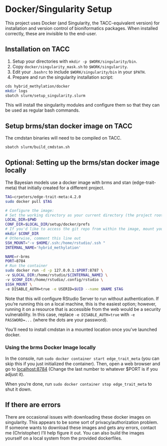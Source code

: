 
# Docker/Singularity Setup

This project uses Docker (and Singularity, the TACC-equivalent version)
for installation and version control of bioniformatics packages. When
installed correctly, these are invisible to the end-user.

## Installation on TACC

1.  Setup your directories with `mkdir -p $WORK/singularity/bin`.
2.  Copy `docker/singularity_mask.sh` to `$WORK/singularity`.
3.  Edit your `.bashrc` to include `$WORK/singularity/bin` in your
    `$PATH`.
4.  Prepare and run the singularity installation script:

``` bash
cds hybrid_methylation/docker
mkdir logs
sbatch slurm/setup_singularity.slurm
```

This will install the singularity modules and configure them so that
they can be used as regular bash commands.

## Setup brms/stan docker image on TACC

The cmdstan binaries will need to be compiled on TACC.

``` bash
sbatch slurm/build_cmdstan.sh
```

## Optional: Setting up the brms/stan docker image locally

The Bayesian models use a docker image with brms and stan
(edge-trait-meta) that initially created for a different project.

``` bash
TAG=crpeters/edge-trait-meta:4.2.0 
sudo docker pull $TAG

# Configure the image:
# Set the working directory as your current directory (the project root)
LOCAL_DIR=$PWD 
CONF_DIR=$LOCAL_DIR/setup/docker/prefs
# If you'd like to access the git repo from within the image, mount your ssh directory
mkdir $CONF_DIR
# Otherwise, comment this line out
SSH_MOUNT="-v $HOME/.ssh:/home/rstudio/.ssh "
INTERNAL_NAME='hybrid_methylation'

NAME=r-brms
PORT=8784
# Run the container
sudo docker run -d -p 127.0.0.1:$PORT:8787 \
-v $LOCAL_DIR:/home/rstudio/${INTERNAL_NAME} \
-v $CONF_DIR:/home/rstudio/.config/rstudio \
$SSH_MOUNT \
-e DISABLE_AUTH=true -e USERID=$UID --name $NAME $TAG
```

Note that this will configure RStudio Server to run without
authentication. If you’re running this on a local machine, this is the
easiest option; however, running it on a resource that is accessible
from the web would be a security vulnerability. In this case, replace
`-e DISABLE_AUTH=true` with `-e PASSWORD=...` (where the dots are your
password).

You’ll need to install cmdstan in a mounted location once you’ve
launched docker.

### Using the brms Docker Image locally

In the console, run `sudo docker container start edge_trait_meta` (you
can skip this if you just initialized the container). Then, open a web
browser and go to [localhost:8784](localhost:8784) (Change the last
number to whatever \$PORT is if you adjust it).

When you’re done, run `sudo docker container stop edge_trait_meta` to
shut it down.

## If there are errors

There are occasional issues with downloading these docker images on
singularity. This appears to be some sort of privacy/authorization
problem. If someone wants to download these images and gets any errors,
contact me (Christopher) I’ll help figure it out. You can also build the
images yourself on a local system from the provided dockerfiles.

